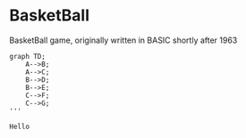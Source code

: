 # BasketBall
BasketBall game, originally written in BASIC shortly after 1963


```mermaid
graph TD;
    A-->B;
    A-->C;
    B-->D;
    B-->E;
    C-->F;
    C-->G;
'''

Hello
